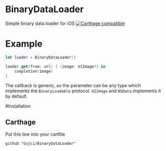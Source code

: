 # BinaryDataLoader
Simple binary data loader for iOS
[![Carthage compatible](https://img.shields.io/badge/Carthage-compatible-4BC51D.svg?style=flat)](https://github.com/Carthage/Carthage)

Example
========
```swift
let loader = BinaryDataLoader()

loader.get(from: url) { (image: UIImage?) in
    completion(image)
}
```

The callback is generic, so the parameter can be any type which implements the `BinaryLoadable` protocol. `UIImage` and `NSData` implements it by default.

#Installation
## Carthage 

Put this line into your cartfile
```
github "Gujci/BinaryDataLoader"
```

